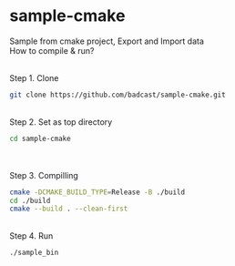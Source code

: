 # sample-cmake
Sample from cmake project, Export and Import data
<br/>
How to compile & run? 

<br/>
Step 1. Clone

```bash
git clone https://github.com/badcast/sample-cmake.git
```

<br/>
Step 2. Set as top directory 

```bash
cd sample-cmake
```

<br/>
<br/>
Step 3. Compilling 

<br/>

```bash
cmake -DCMAKE_BUILD_TYPE=Release -B ./build 
cd ./build
cmake --build . --clean-first
```
<br/>
Step 4. Run 

<br/>

```bash
./sample_bin 
```


